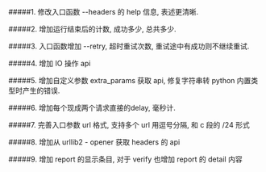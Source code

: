 #####1. 修改入口函数 -\-headers 的 help 信息, 表述更清晰.

#####2. 增加运行结束后的计数, 成功多少, 总共多少.

#####3. 入口函数增加 -\-retry, 超时重试次数, 重试途中有成功则不继续重试.

#####4. 增加 IO 操作 api

#####5. 增加自定义参数 extra_params 获取 api, 修复字符串转 python 内置类型时产生的错误.

#####6. 增加每个现成两个请求直接的delay, 毫秒计.

#####7. 完善入口参数 url 格式, 支持多个 url 用逗号分隔, 和 c 段的 /24 形式

#####8. 增加从 urllib2 - opener 获取 headers 的 api

#####9. 增加 report 的显示条目, 对于 verify 也增加 report 的 detail 内容